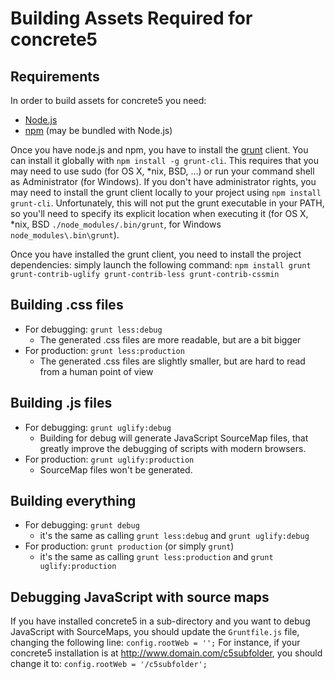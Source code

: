 # Building Assets Required for concrete5


## Requirements
In order to build assets for concrete5 you need:
- [Node.js](http://nodejs.org/)
- [npm](http://npmjs.org/) (may be bundled with Node.js)

Once you have node.js and npm, you have to install the [grunt](http://gruntjs.com/) client.
You can install it globally with `npm install -g grunt-cli`. This requires that you may need to use sudo (for OS X, *nix, BSD, …) or run your command shell as Administrator (for Windows).
If you don't have administrator rights, you may need to install the grunt client locally to your project using `npm install grunt-cli`.
Unfortunately, this will not put the grunt executable in your PATH, so you'll need to specify its explicit location when executing it (for OS X, *nix, BSD `./node_modules/.bin/grunt`, for Windows `node_modules\.bin\grunt`).

Once you have installed the grunt client, you need to install the project dependencies: simply launch the following command: `npm install grunt grunt-contrib-uglify grunt-contrib-less grunt-contrib-cssmin` 


## Building .css files

- For debugging: `grunt less:debug`
	- The generated .css files are more readable, but are a bit bigger
- For production: `grunt less:production`
	-  The generated .css files are slightly smaller, but are hard to read from a human point of view


## Building .js files

- For debugging: `grunt uglify:debug`
	- Building for debug will generate JavaScript SourceMap files, that greatly improve the debugging of scripts with modern browsers. 
- For production: `grunt uglify:production`
	- SourceMap files won't be generated.  


## Building everything

- For debugging: `grunt debug`
	- it's the same as calling `grunt less:debug` and `grunt uglify:debug`
- For production: `grunt production` (or simply `grunt`)
	- it's the same as calling `grunt less:production` and `grunt uglify:production`


## Debugging JavaScript with source maps

If you have installed concrete5 in a sub-directory and you want to debug JavaScript with SourceMaps, you should update the `Gruntfile.js` file, changing the following line:
`config.rootWeb = '';`
For instance, if your concrete5 installation is at http://www.domain.com/c5subfolder, you should change it to:
`config.rootWeb = '/c5subfolder';`